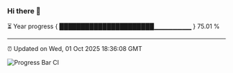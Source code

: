 ### Hi there 👋

⏳ Year progress { ██████████████████████▁▁▁▁▁▁▁▁ } 75.01 %

---

⏰ Updated on Wed, 01 Oct 2025 18:36:08 GMT

![Progress Bar CI](https://github.com/DhruviPatel157/GitHub-Actions-Demo/workflows/Progress%20Bar%20CI/badge.svg)
